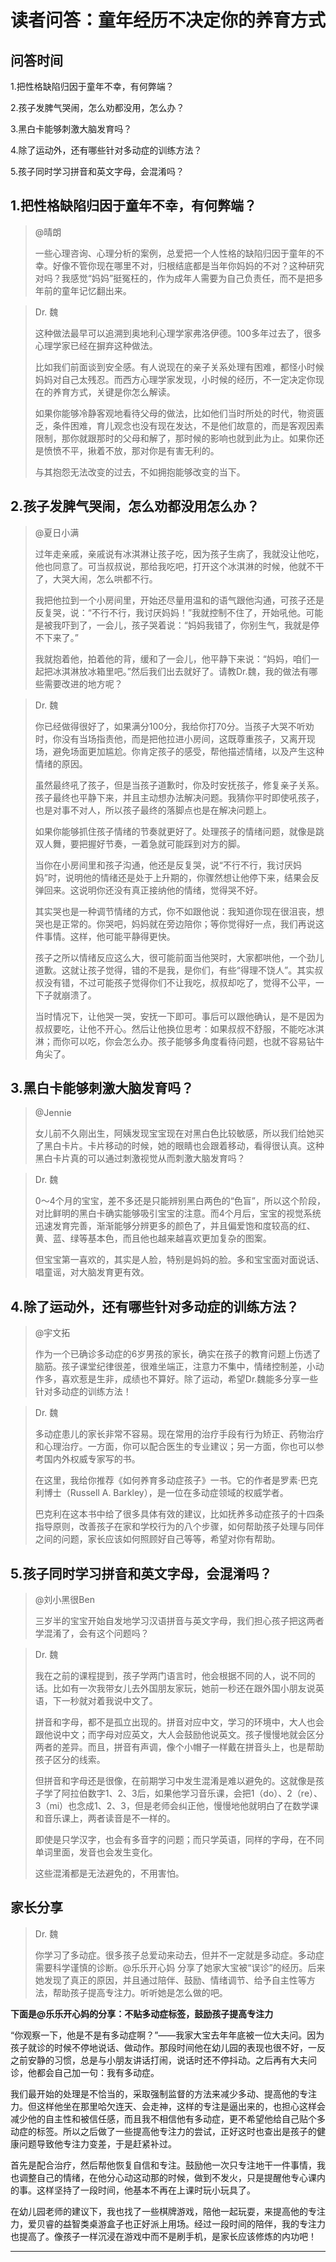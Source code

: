 # 读者问答：童年经历不决定你的养育方式

## 问答时间

1.把性格缺陷归因于童年不幸，有何弊端？

2.孩子发脾气哭闹，怎么劝都没用，怎么办？

3.黑白卡能够刺激大脑发育吗？

4.除了运动外，还有哪些针对多动症的训练方法？

5.孩子同时学习拼音和英文字母，会混淆吗？

## 1.把性格缺陷归因于童年不幸，有何弊端？

> @晴朗
> 
> 一些心理咨询、心理分析的案例，总爱把一个人性格的缺陷归因于童年的不幸。好像不管你现在哪里不对，归根结底都是当年你妈妈的不对？这种研究对吗？我感觉“妈妈”挺冤枉的，作为成年人需要为自己负责任，而不是把多年前的童年记忆翻出来。

> Dr. 魏
> 
> 这种做法最早可以追溯到奥地利心理学家弗洛伊德。100多年过去了，很多心理学家已经在摒弃这种做法。
> 
> 比如我们前面谈到安全感。有人说现在的亲子关系处理有困难，都怪小时候妈妈对自己太残忍。而西方心理学家发现，小时候的经历，不一定决定你现在的养育方式，关键是你怎么解读。
> 
> 如果你能够冷静客观地看待父母的做法，比如他们当时所处的时代，物资匮乏，条件困难，育儿观念也没有现在发达，不是他们故意的，而是客观因素限制，那你就跟那时的父母和解了，那时候的影响也就到此为止。如果你还是愤愤不平，揪着不放，那对你是有害无利的。
> 
> 与其抱怨无法改变的过去，不如拥抱能够改变的当下。

## 2.孩子发脾气哭闹，怎么劝都没用怎么办？

> @夏日小满
> 
> 过年走亲戚，亲戚说有冰淇淋让孩子吃，因为孩子生病了，我就没让他吃，他也同意了。可当叔叔说，那给我吃吧，打开这个冰淇淋的时候，他就不干了，大哭大闹，怎么哄都不行。
> 
> 我把他拉到一个小房间里，开始还尽量用温和的语气跟他沟通，可孩子还是反复哭，说：“不行不行，我讨厌妈妈！”我就控制不住了，开始吼他。可能是被我吓到了，一会儿，孩子哭着说：“妈妈我错了，你别生气，我就是停不下来了。”
> 
> 我就抱着他，拍着他的背，缓和了一会儿，他平静下来说：“妈妈，咱们一起把冰淇淋放冰箱里吧。”然后我们出去就好了。请教Dr.魏，我的做法有哪些需要改进的地方呢？

> Dr. 魏
> 
> 你已经做得很好了，如果满分100分，我给你打70分。当孩子大哭不听劝时，你没有当场指责他，而是把他拉进小房间，这既尊重孩子，又离开现场，避免场面更加尴尬。你肯定孩子的感受，帮他描述情绪，以及产生这种情绪的原因。
> 
> 虽然最终吼了孩子，但是当孩子道歉时，你及时安抚孩子，修复亲子关系。孩子最终也平静下来，并且主动想办法解决问题。我猜你平时即使吼孩子，也是对事不对人，所以孩子最终的落脚点也是在解决问题上。
> 
> 如果你能够抓住孩子情绪的节奏就更好了。处理孩子的情绪问题，就像是跳双人舞，要把握好节奏，一着急就可能踩到对方的脚。
> 
> 当你在小房间里和孩子沟通，他还是反复哭，说“不行不行，我讨厌妈妈”时，说明他的情绪还是处于上升期的，你骤然想让他停下来，结果会反弹回来。这说明你还没有真正接纳他的情绪，觉得哭不好。
> 
> 其实哭也是一种调节情绪的方式，你不如跟他说：我知道你现在很沮丧，想哭也是正常的。你哭吧，妈妈就在旁边陪你；等你觉得好一点，我们再说这件事情。这样，他可能平静得更快。
> 
> 孩子之所以情绪反应这么大，很可能前面当他哭时，大家都哄他，一个劲儿道歉。这就让孩子觉得，错的不是我，是你们，有些“得理不饶人”。其实叔叔没有错，不过可能孩子觉得你们不让我吃，叔叔却吃了，觉得不公平，一下子就崩溃了。
> 
> 当时情况下，让他哭一哭，安抚一下即可。事后可以跟他确认，是不是因为叔叔要吃，让他不开心。然后让他换位思考：如果叔叔不舒服，不能吃冰淇淋；而你可以吃，你会怎么办。孩子能够多角度看待问题，也就不容易钻牛角尖了。

## 3.黑白卡能够刺激大脑发育吗？

> @Jennie
> 
> 女儿前不久刚出生，阿姨发现宝宝现在对黑白色比较敏感，所以我们给她买了黑白卡片。卡片移动的时候，她的眼睛也会跟着移动，看得很认真。这种黑白卡片真的可以通过刺激视觉从而刺激大脑发育吗？

> Dr. 魏
> 
> 0～4个月的宝宝，差不多还是只能辨别黑白两色的“色盲”，所以这个阶段，对比鲜明的黑白卡确实能够吸引宝宝的注意。而4个月后，宝宝的视觉系统迅速发育完善，渐渐能够分辨更多的颜色了，并且偏爱饱和度较高的红、黄、蓝、绿等基本色，而且他也越来越喜欢更加复杂的图案。
> 
> 但宝宝第一喜欢的，其实是人脸，特别是妈妈的脸。多和宝宝面对面说话、唱童谣，对大脑发育更有效。

## 4.除了运动外，还有哪些针对多动症的训练方法？

> @宇文拓
> 
> 作为一个已确诊多动症的6岁男孩的家长，确实在孩子的教育问题上伤透了脑筋。孩子课堂纪律很差，很难坐端正，注意力不集中，情绪控制差，小动作多，喜欢惹是生非，成绩也不算好。除了运动，希望Dr.魏能多分享一些针对多动症的训练方法！

> Dr. 魏
> 
> 多动症患儿的家长非常不容易。现在常用的治疗手段有行为矫正、药物治疗和心理治疗。一方面，你可以配合医生的专业建议；另一方面，你也可以参考国内外权威专家写的书。
> 
> 在这里，我给你推荐《如何养育多动症孩子》一书。它的作者是罗素·巴克利博士（Russell A. Barkley），是一位在多动症领域的权威学者。
> 
> 巴克利在这本书中给了很多具体有效的建议，比如抚养多动症孩子的十四条指导原则，改善孩子在家和学校行为的八个步骤，如何帮助孩子处理与同伴之间的问题，家长应该如何照顾好自己等等，希望对你有帮助。

## 5.孩子同时学习拼音和英文字母，会混淆吗？

> @刘小黑很Ben
> 
> 三岁半的宝宝开始自发地学习汉语拼音与英文字母，我们担心孩子把这两者学混淆了，会有这个问题吗？

> Dr. 魏
> 
> 我在之前的课程提到，孩子学两门语言时，他会根据不同的人，说不同的话。比如有一次我带女儿去外国朋友家玩，她前一秒还在跟外国小朋友说英语，下一秒就对着我说中文了。
> 
> 拼音和字母，都不是孤立出现的。拼音对应中文，学习的环境中，大人也会跟他说中文；而字母对应英文，大人会鼓励他说英文。孩子慢慢地就会区分两者的差异。而且，拼音有声调，像个小帽子一样戴在拼音头上，也是帮助孩子区分的线索。
> 
> 但拼音和字母还是很像，在前期学习中发生混淆是难以避免的。这就像是孩子学了阿拉伯数字1、2、3后，如果他学习音乐课，会把1（do）、2（re）、3（mi）也念成1、2、3，但是老师会纠正他，慢慢地他就明白了在数学课和音乐课上，两者读音是不一样的。
> 
> 即使是只学汉字，也会有多音字的问题；而只学英语，同样的字母，在不同单词里面，发音也会发生变化。
> 
> 这些混淆都是无法避免的，不用害怕。    

## 家长分享

> Dr. 魏
> 
> 你学习了多动症。很多孩子总爱动来动去，但并不一定就是多动症。多动症需要科学谨慎的诊断。@乐乐开心妈 分享了她家大宝被“误诊”的经历。后来她发现了真正的原因，并且通过陪伴、鼓励、情绪调节、给予自主性等方法，帮助孩子提高专注力。听听她是怎么做的吧。

 **下面是@乐乐开心妈的分享：不贴多动症标签，鼓励孩子提高专注力**

“你观察一下，他是不是有多动症啊？”——我家大宝去年年底被一位大夫问。因为孩子就诊的时候不停地说话、做动作。那段时间他在幼儿园的表现也很不好，一反之前安静的习惯，总是与小朋友讲话打闹，说话时还不停抖动。之后再有大夫问诊，他都会自己加一句：我有多动症。

我们最开始的处理是不恰当的，采取强制监督的方法来减少多动、提高他的专注力。但这样他坐在那里哈欠连天、会走神，这样的专注是逼出来的，也担心这样会减少他的自主性和被信任感，而且我不相信他有多动症，更不希望他给自己贴个多动症的标签。所以之后做了一些提高他专注力的尝试，正好这时也查出是孩子的健康问题导致他专注力变差，于是赶紧补过。

首先是配合治疗，然后帮他恢复自信和专注。鼓励他一次只专注地干一件事情，我也调整自己的情绪，在他分心动这动那的时候，做到不发火，只是提醒他专心课内的事。这样坚持了一段时间，他基本不再在上课时玩小玩具了。

在幼儿园老师的建议下，我也找了一些棋牌游戏，陪他一起玩耍，来提高他的专注力，爱贝睿的益智类桌游盒子也正好派上用场。经过一段时间的陪伴，我的专注力也提高了。像孩子一样沉浸在游戏中而不是刷手机，是家长应该修炼的内功吧！

---
